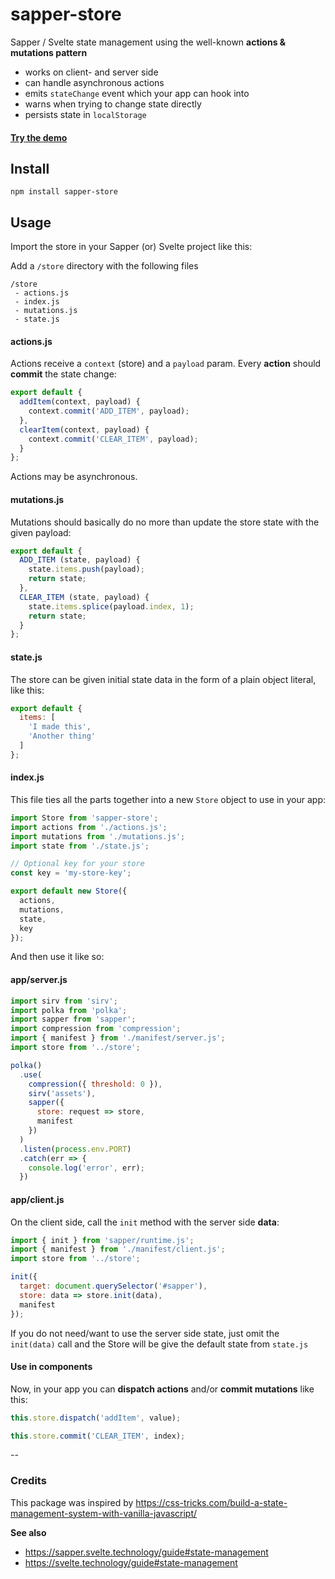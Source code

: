 # sapper-store

Sapper / Svelte state management using the well-known **actions & mutations pattern**

* works on client- and server side
* can handle asynchronous actions
* emits `stateChange` event which your app can hook into
* warns when trying to change state directly
* persists state in `localStorage`

#### [Try the demo](https://todo-oxllhqmwbb.now.sh)

## Install

`npm install sapper-store`

## Usage

Import the store in your Sapper (or) Svelte project like this:

Add a `/store` directory with the following files

````
/store
 - actions.js
 - index.js
 - mutations.js
 - state.js
````
#### actions.js

Actions receive a `context` (store) and a `payload` param. Every **action** should **commit** the state change:

````javascript
export default {
  addItem(context, payload) {
    context.commit('ADD_ITEM', payload);
  },
  clearItem(context, payload) {
    context.commit('CLEAR_ITEM', payload);
  }
};
````
Actions may be asynchronous.

#### mutations.js

Mutations should basically do no more than update the store state with the given payload:

````javascript
export default {
  ADD_ITEM (state, payload) {
    state.items.push(payload);
    return state;
  },
  CLEAR_ITEM (state, payload) {
    state.items.splice(payload.index, 1);
    return state;
  }
};
````
#### state.js

The store can be given initial state data in the form of a plain object literal, like this:

````javascript
export default {
  items: [
    'I made this',
    'Another thing'
  ]
};
````

#### index.js

This file ties all the parts together into a new `Store` object to use in your app: 

````javascript
import Store from 'sapper-store';
import actions from './actions.js';
import mutations from './mutations.js';
import state from './state.js';

// Optional key for your store
const key = 'my-store-key';	

export default new Store({
  actions,
  mutations,
  state,
  key
});
````

And then use it like so:

#### app/server.js

````javascript
import sirv from 'sirv';
import polka from 'polka';
import sapper from 'sapper';
import compression from 'compression';
import { manifest } from './manifest/server.js';
import store from '../store';

polka() 
  .use(
    compression({ threshold: 0 }),
    sirv('assets'),
    sapper({ 
      store: request => store,
      manifest
    })
  )
  .listen(process.env.PORT)
  .catch(err => {
    console.log('error', err);
  })
````

#### app/client.js

On the client side, call the `init` method with the server side **data**:

````javascript
import { init } from 'sapper/runtime.js';
import { manifest } from './manifest/client.js';
import store from '../store';

init({
  target: document.querySelector('#sapper'),
  store: data => store.init(data),
  manifest
});
````

If you do not need/want to use the server side state, just omit the `init(data)` call and the Store will be give the default state from `state.js`

#### Use in components

Now, in your app you can **dispatch actions** and/or **commit mutations** like this: 

````javascript
this.store.dispatch('addItem', value);

this.store.commit('CLEAR_ITEM', index);
````

--
### Credits

This package was inspired by https://css-tricks.com/build-a-state-management-system-with-vanilla-javascript/

**See also**

* https://sapper.svelte.technology/guide#state-management
* https://svelte.technology/guide#state-management
